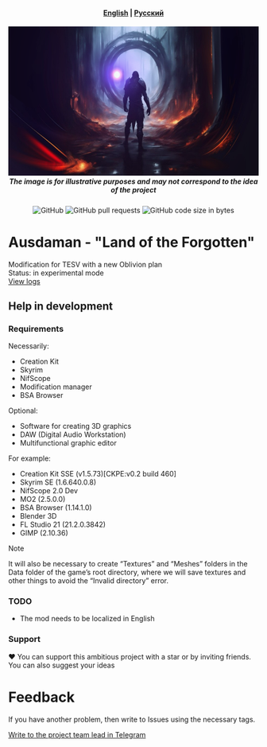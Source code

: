 <h4 align="center">
  <a href="https://github.com/MSIBorisyeltsin/Ausdaman/blob/main/README-en.md">English</a> |
  <a href="https://github.com/MSIBorisyeltsin/Ausdaman/blob/main/README.md">Русский</a>
</h4>
<h5 align="center">
  <a href="https://github.com/MSIBorisyeltsin/Austadaman"><img src="https://github.com/MSIBorisyeltsin/Ausdaman/blob/main/pic.png" alt="austadamanPicture" height="300"></a>
  <br>
  The image is for illustrative purposes and may not correspond to the idea of the project
</h5>
<p align="center">
  <img alt="GitHub" src="https://img.shields.io/github/license/MSIBorisyeltsin/Ausdaman">
  <img alt="GitHub pull requests" src="https://img.shields.io/github/issues-pr/MSIBorisyeltsin/Ausdaman">
  <img alt="GitHub code size in bytes" src="https://img.shields.io/github/languages/code-size/MSIBorisyeltsin/Ausdaman">
</p>

# Ausdaman - "Land of the Forgotten"

Modification for TESV with a new Oblivion plan
<br>
Status: in experimental mode
<br>
<a href="https://github.com/MSIBorisyeltsin/Ausdaman/blob/main/Logs/">View logs</a>

<!-- ## Key changes -->

## Help in development
### Requirements
Necessarily:
- Creation Kit
- Skyrim
- NifScope
- Modification manager
- BSA Browser

Optional:
- Software for creating 3D graphics
- DAW (Digital Audio Workstation)
- Multifunctional graphic editor

For example:
- Creation Kit SSE (v1.5.73)[CKPE:v0.2 build 460]
- Skyrim SE (1.6.640.0.8)
- NifScope 2.0 Dev
- MO2 (2.5.0.0)
- BSA Browser (1.14.1.0)
- Blender 3D
- FL Studio 21 (21.2.0.3842)
- GIMP (2.10.36)

> [!NOTE]
> It will also be necessary to create “Textures” and “Meshes” folders in the Data folder of the game’s root directory, where we will save textures and other things to avoid the “Invalid directory” error.

<!-- ### Tips for beginners -->

### TODO
- The mod needs to be localized in English

### Support
❤️ You can support this ambitious project with a star or by inviting friends. You can also suggest your ideas

<!-- ## FAQ -->

# Feedback
If you have another problem, then write to Issues using the necessary tags.

[Write to the project team lead in Telegram](https://t.me/cumbiasobreelaqua)
